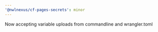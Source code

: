 ```yaml
---
'@nwlnexus/cf-pages-secrets': minor
---
```


Now accepting variable uploads from commandline and wrangler.toml
